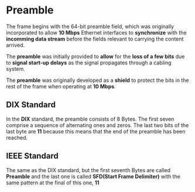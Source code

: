 # Preamble

The frame begins with the 64-bit preamble field, which was originally incorporated to allow __10 Mbps__ Ethernet interfaces to __synchronize__ with the __incomming data stream__ before the fields relevant to carrying the content arrived.

The __preamble__ was initially provided to __allow__ for the __loss of a few bits__ due to __signal start-up delays__ as the signal propagates through a cabling system.

The __preamble__ was originally developed as a __shield__ to protect the bits in the rest of the frame when operating at __10 Mbps__.

## DIX Standard

In the __DIX__ standard, the preamble consists of 8 Bytes. The first seven comprise a sequence of alternating ones and zeros. The last two bits of the last byte are __11__ because this means that the end of the preamble has been reached.

## IEEE Standard

The same as the DIX standard, but the first seventh Bytes are called __Preamble__ and the last one is called __SFD(Start Frame Delimiter)__ with the same pattern at the final of this one, __11__